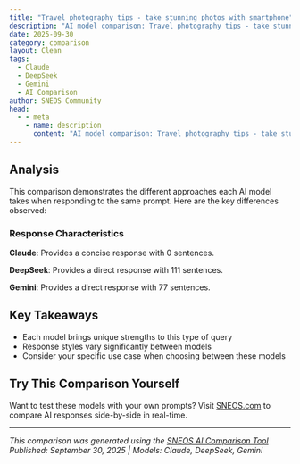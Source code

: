 ```yaml
---
title: "Travel photography tips - take stunning photos with smartphone"
description: "AI model comparison: Travel photography tips - take stunning photos with smartphone..."
date: 2025-09-30
category: comparison
layout: Clean
tags:
  - Claude
  - DeepSeek
  - Gemini
  - AI Comparison
author: SNEOS Community
head:
  - - meta
    - name: description
      content: "AI model comparison: Travel photography tips - take stunning photos with smartphone..."
---
```


<ChatComparison
  title="Travel photography tips - take stunning photos with smartphone"
  prompt="Travel photography tips - take stunning photos with smartphone"
  :responses='{"Claude": "# Smartphone Travel Photography Tips: Capture Stunning Memories\n\n## **Essential Settings \u0026 Preparation**\n\n### Camera Setup\n- **Clean your lens regularly** - Use a microfiber cloth to remove smudges and dust\n- **Enable grid lines** for better composition using the rule of thirds\n- **Shoot in manual mode** or pro mode when available\n- **Use RAW format** if your phone supports it for better editing flexibility\n- **Turn off digital zoom** - move closer instead to maintain quality\n\n### Before You Go\n- **Download offline maps** to find photo spots without data\n- **Research golden hour times** for your destination\n- **Bring extra power banks** and charging cables\n- **Clear storage space** or bring portable storage\n\n## **Composition Techniques**\n\n### Rule of Thirds\n- Place horizons on the upper or lower grid line\n- Position subjects at grid intersections\n- Keep important elements off-center\n\n### Leading Lines\n- Use roads, rivers, fences, or architecture to guide the eye\n- Look for natural lines in landscapes and cityscapes\n\n### Framing\n- Use doorways, windows, or natural elements to frame your subject\n- Creates depth and draws attention to focal points\n\n## **Lighting Mastery**\n\n### Golden Hour Magic\n- **Shoot 1 hour after sunrise/before sunset** for warm, soft light\n- **Side lighting** creates dimension and texture\n- **Backlit subjects** can create beautiful silhouettes\n\n### Blue Hour\n- **20-30 minutes after sunset** for city shots with lit buildings\n- Perfect for capturing both sky detail and artificial lights\n\n### Overcast Days\n- Great for portraits and macro photography\n- Soft, even lighting reduces harsh shadows\n\n## **Subject-Specific Tips**\n\n### Landscapes\n- **Include foreground elements** for depth\n- **Use wide-angle lens mode** if available\n- **Focus stack** for sharp foreground and background\n- **Shoot vertically** for waterfalls and tall subjects\n\n### Architecture\n- **Look for unique angles** - shoot from below or above\n- **Include people for scale** in large structures\n- **Focus on details** - textures, patterns, doorways\n- **Use symmetry** in your compositions\n\n### Street Photography\n- **Capture candid moments** of daily life\n- **Look for interesting characters** and expressions\n- **Include local transportation, food, and culture**\n- **Shoot from the hip** for natural, unposed shots\n\n### Portraits\n- **Use portrait mode** for background blur\n- **Find soft, even lighting** (avoid harsh midday sun)\n- **Focus on the eyes**\n- **Capture genuine emotions** and interactions\n\n## **Technical Tips**\n\n### Manual Controls\n- **Lower ISO** in bright conditions (100-400)\n- **Faster shutter speeds** for moving subjects\n- **Use exposure compensation** to fine-tune brightness\n\n### Focus \u0026 Exposure\n- **Tap to focus** on your main subject\n- **Use AE/AF lock** for consistent exposure in changing light\n- **Try focus pulling** for creative effects\n\n### Stabilization\n- **Use both hands** and brace against solid surfaces\n- **Enable optical image stabilization** if available\n- **Use timer or voice commands** to reduce camera shake\n\n## **Creative Techniques**\n\n### Perspective \u0026 Angles\n- **Get low** for dramatic foregrounds\n- **Shoot from above** for unique overhead shots\n- **Use reflections** in water, windows, or mirrors\n- **Try extreme close-ups** of textures and details\n\n### Movement\n- **Panning shots** of moving subjects\n- **Long exposure mode** for smooth water or light trails\n- **Burst mode** for action sequences\n\n## **Editing on the Go**\n\n### Recommended Apps\n- **Lightroom Mobile** (free version available)\n- **VSCO** for film-inspired looks\n- **Snapseed** (free and powerful)\n- **Adobe Photoshop Express**\n\n### Quick Editing Tips\n- **Adjust exposure and highlights** first\n- **Increase vibrance** over saturation\n- **Sharpen landscapes, soften portraits**\n- **Use presets/filters sparingly**\n- **Crop for better composition**\n\n## **Storage \u0026 Backup**\n\n### Cloud Storage\n- **Auto-upload to Google Photos, iCloud, or Dropbox**\n- **Use hotel WiFi** to backup large files\n- **Keep originals** and edited versions separate\n\n### Organization\n- **Create albums by location or date**\n- **Add location tags**", "DeepSeek": "Of course! You can absolutely take stunning travel photos with just your smartphone. The best camera is the one you have with you, and modern smartphones are incredibly powerful.\n\nHere is a comprehensive guide to travel photography tips for your smartphone, broken down into key areas.\n\n---\n\n### Part 1: Master Your Smartphone\u0027s Camera (The Foundation)\n\nYou can\u0027t win a race if you don\u0027t know how to drive the car. Spend 15 minutes learning these features.\n\n1. **Clean Your Lens:** This is the #1 most overlooked tip! A smudged lens creates blurry, hazy photos. Wipe it with a soft cloth before you start shooting.\n2. **Grid Lines (Rule of Thirds):** Turn this on in your camera settings. It overlays a 3x3 grid on your screen. Place points of interest (like a person\u0027s eyes, a mountain peak, or a horizon) where the lines intersect for a more balanced and engaging composition.\n3. **Tap to Focus \u0026 Expose:** Tap on your screen on the subject you want to be in focus. A sun icon (\u2600\uFE0F) or slider will usually appear\u2014slide it up or down to brighten or darken the image (exposure compensation). **Pro Tip:** Tap on a bright sky to darken the foreground for a moody silhouette, or tap on a dark shadow to brighten the whole scene.\n4. **Use HDR Mode Wisely:** HDR (High Dynamic Range) takes multiple photos at different exposures and blends them. It\u0027s great for high-contrast scenes (e.g., a dark forest with a bright sky). Use it for landscapes, but turn it off for moving subjects to avoid ghosting.\n5. **Explore Portrait Mode:** This creates a shallow depth of field (blurry background), making your subject pop. It works best on people, animals, or objects with a clear, defined outline.\n6. **Shoot in RAW (Pro/Advanced Mode):** If your phone has a \u0022Pro\u0022 or \u0022RAW\u0022 mode, use it for important shots. RAW files contain more data, allowing for much better editing later without losing quality. They are larger files but give you professional-level flexibility.\n\n---\n\n### Part 2: Composition - The Art of Seeing\n\nThis is what separates a snapshot from a photograph.\n\n1. **Lead the Eye with Leading Lines:** Use natural lines\u2014roads, rivers, paths, bridges, or even shadows\u2014to guide the viewer\u0027s eye into and through your photograph.\n2. **Find Frames Within the Frame:** Use windows, archways, doorways, or tree branches to frame your main subject. This adds depth and focuses attention.\n3. **Play with Perspective:**\n * **Get Low:** Shoot from a worm\u0027s-eye view. It can make buildings seem grander and everyday scenes more dramatic.\n * **Get High:** Find a rooftop, balcony, or hill for a bird\u0027s-eye view. This is great for capturing busy markets or city patterns.\n * **Change Your Angle:** Don\u0027t always shoot from eye level. Crouch, tilt your phone, find a unique vantage point.\n4. **Incorporate Foreground Interest:** Add a sense of depth to landscapes. Place a rock, a flower, or a interesting object in the foreground of your shot, with the main scene behind it.\n5. **Look for Reflections:** Puddles after rain, lakes, mirrors, sunglasses, and windows can create captivating and symmetrical images.\n6. **Embrace Negative Space:** Sometimes, having a lot of empty space (like a vast sky or a blank wall) around your subject can create a powerful, minimalist, and impactful image.\n7. **Capture the Details:** Don\u0027t just take wide shots. Zoom in on the details\u2014the texture of an old door, the spices in a market, a local\u0027s hands at work. These detail shots tell the richer story of a place.\n\n---\n\n### Part 3: Lighting - Painting with Light\n\nLight is the most important ingredient in photography.\n\n1. **Golden Hour is King:** The hour after sunrise and the hour before sunset provide soft, warm, magical light. This is the best time for photography. Shadows are long and flattering.\n2. **Avoid Harsh Midday Sun:** The bright overhead sun around noon creates harsh shadows and blown-out highlights. If you must shoot then, find open shade (like under an awning or a tree).\n3. **Shoot in Overcast Weather:** A cloudy sky acts as a giant softbox, creating beautifully even, diffused light that is perfect for capturing colors and details without harsh shadows.\n4. **Use Backlight for Drama:** Shoot with the light source (like the sun) behind your subject. This can create beautiful silhouettes or a glowing \u0022rim light\u0022 around their hair and shoulders.\n5. **Look for Night Mode:** For low-light and night scenes, your phone\u0027s Night Mode is a game-changer. Hold your phone very steady (or use a tripod) while it takes the photo. The results will be dramatically clearer and brighter.\n\n---\n\n### Part 4: Telling the Story of Your Travels\n\nA great travel photo album tells a story.\n\n1. **The Establishing Shot:** Start with a wide-angle photo of the landscape or cityscape. This sets the scene.\n2. **The Medium Shot:** Get closer. Show a street, a building facade, a part of the market.\n3. **The Detail Shot:** As mentioned before, focus on the small things\u2014food, textures, signs, cultural artifacts.\n4. **Include People (Respectfully):**\n * **Environmental Portraits:** Ask permission to photograph locals in their environment (a smile and a gesture with your camera usually works). This creates a powerful human connection.\n * **Silhouettes:** If people are hesitant, silhouettes are a great way to include them anonymously while adding scale and story.\n * **Candids (from a distance):** Capture the flow of life in a market or a square without intruding. Use a 2x or 3x telephoto lens if you have one.\n5. **Show Scale:** Include a person in a vast landscape to emphasize the grandeur and size of the place.\n\n---\n\n### Part 5: Essential Gear \u0026 Post-Processing\n\n1. **A Portable Power Bank:** You can\u0027t take photos on a dead phone.\n2. **A Mini Tripod:** Essential for stable low-light shots, long exposures (like light trails), self-portraits, and timelapses.\n3. **Editing Apps (The Magic Touch):** Never post a straight-out-of-camera phone photo.\n * **Snapseed (Free, by Google):** Incredibly powerful and intuitive. A must-have.\n * **VSCO / Lightroom Mobile:** Great for filters and more advanced color grading.\n * **Tips for Editing:**\n * **Crop \u0026 Straighten:** Fix your composition.\n * **Adjust Exposure \u0026 Contrast:** Make the image pop.\n * **Boost Shadows/Reduce Highlights:** Recover details in dark and bright areas.\n * **Slightly increase Saturation/Vibrance:** Make colors richer, but don\u0027t overdo it!\n * **Sharpen:** A little sharpening goes a long way.\n\n### Quick-Check List Before You Shoot:\n\n* [ ] Lens is clean.\n* [ ] Grid lines are ON.\n* [ ] I\u0027ve tapped to focus and set the exposure.\n* [ ] I\u0027ve considered my composition (Rule of Thirds, leading lines, perspective).\n* [ ] I\u0027m shooting during Golden Hour or in good light.\n* [ ] I\u0027m telling a story (wide, medium, detail).\n\nRemember, the goal is to capture the **feeling** of a place. Be present, observe, and use these techniques to transform what you see and feel into stunning photographs. Happy travels and happy shooting", "Gemini": "## Stunning Travel Photos with Your Smartphone: Tips \u0026 Tricks\n\nYour smartphone is a powerful tool for travel photography. Here\u0027s how to leverage it and capture stunning images:\n\n**I. Mastering Your Smartphone Camera:**\n\n* **Know Your Camera App:**\n * **Explore the modes:** Most smartphones offer modes like \u0022Photo,\u0022 \u0022Video,\u0022 \u0022Portrait,\u0022 \u0022Panorama,\u0022 and often \u0022Night Mode\u0022 or \u0022Pro Mode.\u0022 Understand what each does.\n * **Learn the settings:** Dive into the settings menu. Adjust resolution, grid lines, HDR, and more.\n * **Master focus \u0026 exposure:** Tap the screen to focus on your subject. Slide your finger up or down on the focus point to adjust the exposure (brightness). Use \u0022AE/AF Lock\u0022 to lock focus and exposure independently if your phone supports it.\n* **Clean Your Lens:** A surprising number of blurry photos are simply due to a dirty lens. Wipe it clean with a microfiber cloth before you start shooting.\n* **Learn to Zoom Wisely:**\n * **Avoid digital zoom:** Digital zoom degrades image quality. If possible, physically move closer to your subject.\n * **Utilize optical zoom (if available):** Some smartphones have multiple lenses with different focal lengths (wide, telephoto). Use the dedicated buttons or icons to switch between them for optical zoom, which preserves quality.\n* **Experiment with Aspect Ratios:** Shoot in different aspect ratios (4:3, 16:9, 1:1) to see which best complements your subject. Keep in mind how you plan to use the photos later (e.g., Instagram squares).\n\n**II. Composition is Key:**\n\n* **Rule of Thirds:** Divide your frame into nine equal parts with two horizontal and two vertical lines. Place key elements along these lines or at the intersections for a more balanced and visually appealing composition.\n* **Leading Lines:** Use natural or man-made lines (roads, fences, rivers) to draw the viewer\u0027s eye into the scene and create depth.\n* **Framing:** Use elements in the foreground (archways, trees, windows) to frame your subject and add context.\n* **Symmetry \u0026 Patterns:** Capture symmetrical scenes or repeating patterns for a visually striking image.\n* **Fill the Frame:** Get closer to your subject to eliminate distractions and create a more intimate portrait.\n* **Look for Unique Perspectives:** Don\u0027t be afraid to crouch down, stand on something, or shoot from a different angle to find a more interesting perspective. Experiment with high and low viewpoints.\n* **Leave Breathing Room:** Give your subject space to \u0022breathe\u0022 within the frame. Avoid cutting off limbs or objects awkwardly.\n\n**III. Lighting is Everything:**\n\n* **Golden Hour:** The hour after sunrise and the hour before sunset provide soft, warm, and flattering light, perfect for landscapes and portraits.\n* **Blue Hour:** The twilight period just before sunrise and just after sunset offers a cool, blue-toned light that can be beautiful for cityscapes and night scenes.\n* **Avoid Harsh Midday Light:** The sun is at its strongest around midday, creating harsh shadows and blown-out highlights. If you must shoot during this time, find shade or use a diffuser (like a white cloth) to soften the light.\n* **Shoot into the Light (Carefully):** Backlighting can create beautiful silhouettes or rim lighting, but be mindful of lens flare. Cover the lens with your hand or find a slightly different angle.\n* **Use Natural Reflectors:** Look for surfaces that reflect light, such as water, sand, or light-colored walls, to brighten your subject.\n* **Night Photography:**\n * **Use Night Mode:** If your phone has one, use it! It takes multiple exposures and combines them to create a brighter, clearer image.\n * **Find a stable surface:** Long exposure requires a stable platform. Use a mini tripod or rest your phone on a wall.\n * **Consider a tripod:** A small, portable smartphone tripod is a worthwhile investment for night photography.\n\n**IV. Capture Authentic Moments:**\n\n* **Be Patient:** Wait for the right moment to capture the perfect expression or interaction.\n* **Interact with Locals:** Engage with people and ask permission before taking their photos. Respect their culture and traditions.\n* **Tell a Story:** Think about the narrative you want to convey and capture images that support it.\n* **Capture the Details:** Don\u0027t just focus on the grand landscapes. Pay attention to the small details that make a place unique \u2013 a colorful door, a street vendor\u0027s cart, a close-up of local crafts.\n\n**V. Post-Processing (Editing):**\n\n* **Shoot in RAW (if available):** RAW files contain more information than JPEGs, giving you more flexibility in editing.\n* **Edit Sparingly:** The goal of editing is to enhance your images, not to completely change them.\n* **Use a Good Editing App:**\n * **Snapseed (Free):** Powerful mobile app with a wide range of editing tools.\n * **Adobe Lightroom Mobile (Subscription):** Offers more advanced features and syncing with desktop Lightroom.\n * **VSCO (Free \u0026 Subscription):** Known for its film-like presets.\n* **Key Editing Adjustments:**\n * **Exposure:** Adjust the overall brightness of the image.\n * **Contrast:** Increase or decrease the difference between light and dark areas.\n * **Highlights:** Adjust the brightness of the brightest areas.\n * **Shadows:** Adjust the brightness of the darkest areas.\n * **White Balance:** Correct color casts to make the colors appear more natural.\n * **Clarity:** Increase or decrease the local contrast to sharpen or soften details.\n * **Vibrance/Saturation:** Adjust the intensity of the colors.\n * **Sharpening:** Add sharpness to make details more defined.\n\n**VI. Gear \u0026 Accessories:**\n\n* **Portable Power Bank:** Your phone\u0027s battery will drain quickly when taking photos and videos.\n* **Microfiber Cloth:** Keep your lens clean.\n* **Mini Tripod:** Essential for night photography and time-lapses.\n* **Wide-Angle/Telephoto Lens Attachment:** Expands your creative possibilities (research compatibility with your phone).\n* **External Microphone:** Improve audio quality for videos.\n* **Smartphone Case:** Protect your phone from bumps and scratches.\n\n**VII. Practice, Practice, Practice!**\n\nThe best way to improve your travel photography is to practice regularly. Take photos in different situations, experiment with different settings, and learn from your mistakes.\n\nBy following these tips, you can use your smartphone to capture stunning travel photos that you\u0027ll cherish for years to come. Happy travels and happy shooting!\n"}' 
  published-date="22:46"
/>

## Analysis

This comparison demonstrates the different approaches each AI model takes when responding to the same prompt. Here are the key differences observed:

### Response Characteristics

**Claude**: Provides a concise response with 0 sentences. 

**DeepSeek**: Provides a direct response with 111 sentences. 

**Gemini**: Provides a direct response with 77 sentences. 

## Key Takeaways

- Each model brings unique strengths to this type of query
- Response styles vary significantly between models
- Consider your specific use case when choosing between these models

## Try This Comparison Yourself

Want to test these models with your own prompts? Visit [SNEOS.com](https://sneos.com) to compare AI responses side-by-side in real-time.

---

*This comparison was generated using the [SNEOS AI Comparison Tool](https://sneos.com)*
*Published: September 30, 2025 | Models: Claude, DeepSeek, Gemini*

